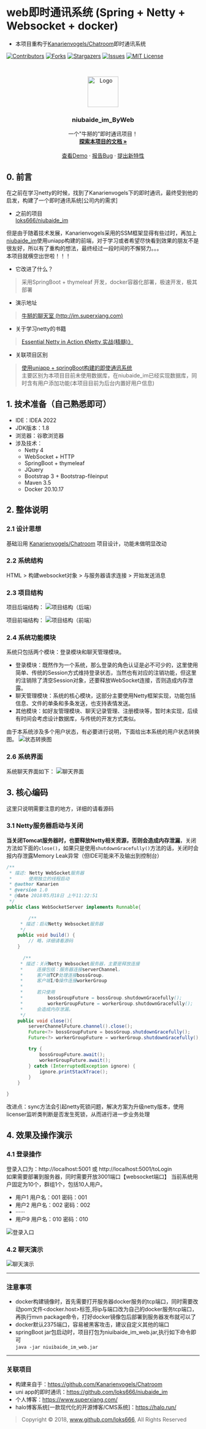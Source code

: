 # web即时通讯系统 (Spring + Netty + Websocket + docker)


- 本项目重构于[Kanarienvogels/Chatroom](https://github.com/Kanarienvogels/Chatroom "Kanarienvogels/Chatroom")即时通讯系统
<!-- PROJECT SHIELDS -->

[![Contributors][contributors-shield]][contributors-url]
[![Forks][forks-shield]][forks-url]
[![Stargazers][stars-shield]][stars-url]
[![Issues][issues-shield]][issues-url]
[![MIT License][license-shield]][license-url]

<!-- PROJECT LOGO -->  
<br />

<p align="center">
  <a href="https://github.com/loks666/niubaide_im_ByWeb/">
    <img src="http://tva1.sinaimg.cn/large/ed264f1bgy1h47ec7fwz8j20sg0sgh1v.jpg" alt="Logo" width="80" height="80">
  </a>

<h3 align="center">niubaide_im_ByWeb</h3>
  <p align="center">
    一个"牛掰的"即时通讯项目！
    <br />
    <a href="https://github.com/loks666/niubaide_im_ByWeb"><strong>探索本项目的文档 »</strong></a>
    <br />
    <br />
    <a href="https://github.com/loks666/niubaide_im_ByWeb">查看Demo</a>
    ·
    <a href="https://github.com/loks666/niubaide_im_ByWeb/issues">报告Bug</a>
    ·
    <a href="https://github.com/loks666/niubaide_im_ByWeb/issues">提出新特性</a>
  </p>

</p>


## 0. 前言
在之前在学习netty的时候，找到了Kanarienvogels下的即时通讯，最终受到他的启发，构建了一个即时通讯系统[公司内的需求] 
* 之前的项目  
[loks666/niubaide_im](https://github.com/loks666/niubaide_im)

但是由于随着技术发展，Kanarienvogels采用的SSM框架显得有些过时，再加上[niubaide_im](https://github.com/loks666/niubaide_im)使用uniapp构建的前端，对于学习或者希望尽快看到效果的朋友不是很友好，所以有了重构的想法，最终经过一段时间的不懈努力。。。  
本项目就横空出世啦！！！  
- 它改进了什么？
> 采用SpringBoot + thymeleaf 开发，docker容器化部署，极速开发，极其部署
- 演示地址
> [牛掰的聊天室 (http://im.superxiang.com)](http://im.superxiang.com)
- 关于学习netty的书籍
> [Essential Netty in Action 《Netty 实战(精髓)》](https://legacy.gitbook.com/book/waylau/essential-netty-in-action/details)  
- 关联项目区别
> [使用uniapp + springBoot构建的即使通讯系统](https://github.com/loks666/niubaide_im)  
> 主要区别为本项目目前未使用数据库，在niubaide_im已经实现数据库，同时含有用户添加功能(本项目目前为后台内置好用户信息)

## 1. 技术准备（自己熟悉即可）
* IDE：IDEA 2022
* JDK版本：1.8
* 浏览器：谷歌浏览器
* 涉及技术：
  * Netty 4
  * WebSocket + HTTP
  * SpringBoot + thymeleaf
  * JQuery
  * Bootstrap 3 + Bootstrap-fileinput
  * Maven 3.5
  * Docker 20.10.17

## 2. 整体说明
### 2.1 设计思想
基础沿用 [Kanarienvogels/Chatroom](https://github.com/Kanarienvogels/Chatroom) 项目设计，功能未做明显改动

### 2.2 系统结构
  HTML > 构建websocket对象 > 与服务器请求连接 > 开始发送消息
### 2.3 项目结构
项目后端结构：
![项目结构（后端）](http://tva1.sinaimg.cn/large/ed264f1bgy1h46idstqt1j20fb120dmr.jpg)

项目前端结构：
![项目结构（前端）](http://tva1.sinaimg.cn/large/ed264f1bgy1h46idsupr0j20ax0k4tbh.jpg)

### 2.4 系统功能模块
系统只包括两个模块：登录模块和聊天管理模块。

* 登录模块：既然作为一个系统，那么登录的角色认证是必不可少的，这里使用简单、传统的Session方式维持登录状态，当然也有对应的注销功能，但这里的注销除了清空Session对象，还要释放WebSocket连接，否则造成内存泄露。
* 聊天管理模块：系统的核心模块，这部分主要使用Netty框架实现，功能包括信息、文件的单条和多条发送，也支持表情发送。
* 其他模块：如好友管理模块、聊天记录管理、注册模块等，暂时未实现，后续有时间会考虑设计数据库，与传统的开发方式类似。


由于本系统涉及多个用户状态，有必要进行说明，下面给出本系统的用户状态转换图。
![状态转换图](https://kanarien-1254133416.cos.ap-guangzhou.myqcloud.com/Image%20Bed/%E8%81%8A%E5%A4%A9%E5%AE%A4%20-%20%E7%94%A8%E6%88%B7%E7%8A%B6%E6%80%81%E8%BD%AC%E6%8D%A2%E5%9B%BE.png)

### 2.6 系统界面
系统聊天界面如下：
![聊天界面](http://tva1.sinaimg.cn/large/ed264f1bgy1h46in33g0pj20th0kwn2j.jpg)

## 3. 核心编码
这里只说明需要注意的地方，详细的请看源码

### 3.1 Netty服务器启动与关闭
**当关闭Tomcat服务器时，也要释放Netty相关资源，否则会造成内存泄漏**，关闭方法如下面的``close()``，如果只是使用``shutdownGracefully()``方法的话，关闭时会报内存泄露Memory Leak异常（但IDE可能来不及输出到控制台）
```Java
/**
 * 描述: Netty WebSocket服务器
 *      使用独立的线程启动
 * @author Kanarien
 * @version 1.0
 * @date 2018年5月18日 上午11:22:51
 */
public class WebSocketServer implements Runnable{

        /**
	 * 描述：启动Netty Websocket服务器
	 */
	public void build() {
	    // 略，详细请看源码
	}
     
      /**
	 * 描述：关闭Netty Websocket服务器，主要是释放连接
	 *     连接包括：服务器连接serverChannel，
	 *     客户端TCP处理连接bossGroup，
	 *     客户端I/O操作连接workerGroup
	 *
	 *     若只使用
	 *         bossGroupFuture = bossGroup.shutdownGracefully();
	 *         workerGroupFuture = workerGroup.shutdownGracefully();
	 *     会造成内存泄漏。
	 */
	public void close(){
	    serverChannelFuture.channel().close();
		Future<?> bossGroupFuture = bossGroup.shutdownGracefully();
        Future<?> workerGroupFuture = workerGroup.shutdownGracefully();

        try {
            bossGroupFuture.await();
            workerGroupFuture.await();
        } catch (InterruptedException ignore) {
            ignore.printStackTrace();
        }
	}

}
```
改进点：sync方法会引起netty死锁问题，解决方案为升级netty版本，使用licenser监听类判断是否发生死锁，从而进行进一步业务处理

## 4. 效果及操作演示
### 4.1 登录操作
登录入口为：http://localhost:5001 或 http://localhost:5001/toLogin  
如果需要部署到服务器，同时需要开放3001端口【websocket端口】
当前系统用户固定为10个，群组1个，包括10人用户。
* 用户1  用户名：001  密码：001
* 用户2  用户名：002  密码：002
* ······
* 用户9  用户名：010  密码：010

![登录入口](http://tva1.sinaimg.cn/large/ed264f1bgy1h46jexiv81j20iu0gv795.jpg)

### 4.2 聊天演示
![聊天演示](http://tva1.sinaimg.cn/large/ed264f1bgy1h46jtvn8qng20rd0jw4lj.gif)

---
### 注意事项  ##
- docker构建镜像时，首先需要打开服务器docker服务的tcp端口，同时需要改动pom文件<docker.host>标签,将ip与端口改为自己的docker服务tcp端口，再执行mvn package命令，打好docker镜像包后部署到服务器发布就可以了
- docker默认2375端口，容易被黑客攻击，建议自定义其他的端口
- springBoot jar包启动时，项目打包为niuibaide_im_web.jar,执行如下命令即可  
  `java -jar niuibaide_im_web.jar `
---
### 关联项目
- 构建来自于：https://github.com/Kanarienvogels/Chatroom
- uni app的即时通讯：https://github.com/loks666/niubaide_im
- 个人博客：https://www.superxiang.com/
- halo博客系统[一款现代化的开源博客/CMS系统]：https://halo.run/
<!-- links -->

[your-project-path]:loks666/niubaide_im_ByWeb

[contributors-shield]: https://img.shields.io/github/contributors/loks666/niubaide_im_ByWeb.svg?style=flat-square

[contributors-url]: https://github.com/loks666/niubaide_im_ByWeb/graphs/contributors

[forks-shield]: https://img.shields.io/github/forks/loks666/niubaide_im_ByWeb.svg?style=flat-square

[forks-url]: https://github.com/loks666/niubaide_im_ByWeb/network/members

[stars-shield]: https://img.shields.io/github/stars/loks666/niubaide_im_ByWeb.svg?style=flat-square

[stars-url]: https://github.com/loks666/niubaide_im_ByWeb/stargazers

[issues-shield]: https://img.shields.io/github/issues/loks666/niubaide_im_ByWeb.svg?style=flat-square

[issues-url]: https://img.shields.io/github/issues/loks666/niubaide_im_ByWeb.svg

[license-shield]: https://img.shields.io/github/license/loks666/niubaide_im_ByWeb.svg?style=flat-square

[license-url]: https://github.com/loks666/niubaide_im_ByWeb/blob/master/LICENSE.txt


> Copyright © 2018, www.github.com/loks666, All Rights Reserved
